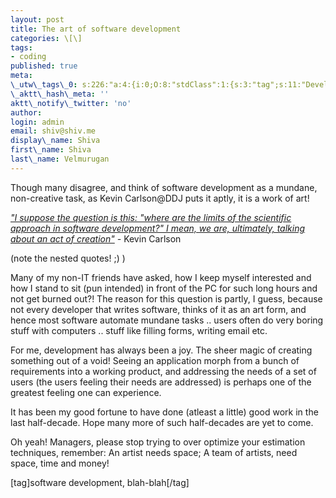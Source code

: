 ```yaml
---
layout: post
title: The art of software development
categories: \[\]
tags:
- coding
published: true
meta:
\_utw\_tags\_0: s:226:"a:4:{i:0;O:8:"stdClass":1:{s:3:"tag";s:11:"Development";}i:1;O:8:"stdClass":1:{s:3:"tag";s:15:"Random-Thoughts";}i:2;O:8:"stdClass":1:{s:3:"tag";s:20:"software-development";}i:3;O:8:"stdClass":1:{s:3:"tag";s:10:"Technology";}}";
\_aktt\_hash\_meta: ''
aktt\_notify\_twitter: 'no'
author:
login: admin
email: shiv@shiv.me
display\_name: Shiva
first\_name: Shiva
last\_name: Velmurugan
---
```


Though many disagree, and think of software development as a mundane, non-creative task, as Kevin Carlson@DDJ puts it aptly, it is a work of art!

_["I suppose the question is this: "where are the limits of the scientific approach in software development?" I mean, we are, ultimately, talking about an act of creation"][0] -_ Kevin Carlson

(note the nested quotes! ;) )

Many of my non-IT friends have asked, how I keep myself interested and how I stand to sit (pun intended) in front of the PC for such long hours and not get burned out?! The reason for this question is partly, I guess, because not every developer that writes software, thinks of it as an art form, and hence most software automate mundane tasks .. users often do very boring stuff with computers .. stuff like filling forms, writing email etc.

For me, development has always been a joy. The sheer magic of creating something out of a void! Seeing an application morph from a bunch of requirements into a working product, and addressing the needs of a set of users (the users feeling their needs are addressed) is perhaps one of the greatest feeling one can experience.

It has been my good fortune to have done (atleast a little) good work in the last half-decade. Hope many more of such half-decades are yet to come.

Oh yeah! Managers, please stop trying to over optimize your estimation techniques, remember: An artist needs space; A team of artists, need space, time and money!

\[tag\]software development, blah-blah\[/tag\]


[0]: http://www.ddj.com/debugblog/archives/2006/12/the_static_idea.html
